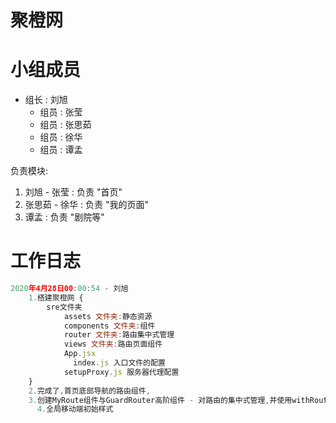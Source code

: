 # 聚橙网

# 小组成员

- 组长 : 刘旭
  - 组员 : 张莹
  - 组员 : 张思茹
  - 组员 : 徐华
  - 组员 : 谭孟

负责模块:

1.  刘旭 - 张莹 : 负责 "首页"
2.  张思茹 - 徐华 : 负责 "我的页面"
3.  谭孟 : 负责 "剧院等"

# 工作日志

```JavaScript
2020年4月28日00:00:54 - 刘旭
 	1.搭建聚橙网 {
    	sre文件夹
        	assets 文件夹:静态资源
            components 文件夹:组件
            router 文件夹:路由集中式管理
            views 文件夹:路由页面组件
          	App.jsx
        	  index.js 入口文件的配置
            setupProxy.js 服务器代理配置
    }
    2.完成了,首页底部导航的路由组件,
    3.创建MyRoute组件与GuardRouter高阶组件 - 对路由的集中式管理,并使用withRouter高阶组件给每个路由组件添加了路由信息.
	  4.全局移动端初始样式

```
